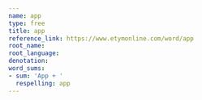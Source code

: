 ```yaml
---
name: app
type: free
title: app
reference_link: https://www.etymonline.com/word/app
root_name: 
root_language: 
denotation: 
word_sums:
- sum: 'App + '
  respelling: app
---
```


